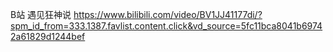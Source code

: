 B站 遇见狂神说
https://www.bilibili.com/video/BV1JJ41177di/?spm_id_from=333.1387.favlist.content.click&vd_source=5fc11bca8041b69742a61829d1244bef


